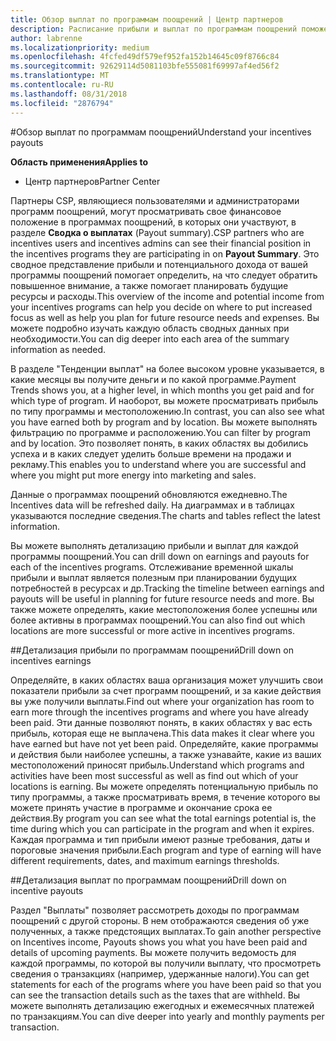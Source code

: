 ```yaml
---
title: Обзор выплат по программам поощрений | Центр партнеров
description: Расписание прибыли и выплат по программам поощрений поможет вам планировать свои действия.
author: labrenne
ms.localizationpriority: medium
ms.openlocfilehash: 4fcfed49df579ef952fa152b14645c09f8766c84
ms.sourcegitcommit: 92629114d5081103bfe555081f69997af4ed56f2
ms.translationtype: MT
ms.contentlocale: ru-RU
ms.lasthandoff: 08/31/2018
ms.locfileid: "2876794"
---
```

#<a name="understand-your-incentives-payouts"></a><span data-ttu-id="36ee5-103">Обзор выплат по программам поощрений</span><span class="sxs-lookup"><span data-stu-id="36ee5-103">Understand your incentives payouts</span></span>

**<span data-ttu-id="36ee5-104">Область применения</span><span class="sxs-lookup"><span data-stu-id="36ee5-104">Applies to</span></span>**

-  <span data-ttu-id="36ee5-105">Центр партнеров</span><span class="sxs-lookup"><span data-stu-id="36ee5-105">Partner Center</span></span>


<span data-ttu-id="36ee5-106">Партнеры CSP, являющиеся пользователями и администраторами программ поощрений, могут просматривать свое финансовое положение в программах поощрений, в которых они участвуют, в разделе **Сводка о выплатах** (Payout summary).</span><span class="sxs-lookup"><span data-stu-id="36ee5-106">CSP partners who are incentives users and incentives admins can see their financial position in the incentives programs they are participating in on **Payout Summary**.</span></span> <span data-ttu-id="36ee5-107">Это сводное представление прибыли и потенциального дохода от вашей программы поощрений помогает определить, на что следует обратить повышенное внимание, а также помогает планировать будущие ресурсы и расходы.</span><span class="sxs-lookup"><span data-stu-id="36ee5-107">This overview of the income and potential income from your incentives programs can help you decide on where to put increased focus as well as help you plan for future resource needs and expenses.</span></span> <span data-ttu-id="36ee5-108">Вы можете подробно изучать каждую область сводных данных при необходимости.</span><span class="sxs-lookup"><span data-stu-id="36ee5-108">You can dig deeper into each area of the summary information as needed.</span></span> 

<span data-ttu-id="36ee5-109">В разделе "Тенденции выплат" на более высоком уровне указывается, в какие месяцы вы получите деньги и по какой программе.</span><span class="sxs-lookup"><span data-stu-id="36ee5-109">Payment Trends shows you, at a higher level, in which months you get paid and for which type of program.</span></span> <span data-ttu-id="36ee5-110">И наоборот, вы можете просматривать прибыль по типу программы и местоположению.</span><span class="sxs-lookup"><span data-stu-id="36ee5-110">In contrast, you can also see what you have earned both by program and by location.</span></span> <span data-ttu-id="36ee5-111">Вы можете выполнять фильтрацию по программе и расположению.</span><span class="sxs-lookup"><span data-stu-id="36ee5-111">You can filter by program and by location.</span></span> <span data-ttu-id="36ee5-112">Это позволяет понять, в каких областях вы добились успеха и в каких следует уделить больше времени на продажи и рекламу.</span><span class="sxs-lookup"><span data-stu-id="36ee5-112">This enables you to understand where you are successful and where you might put more energy into marketing and sales.</span></span>

<span data-ttu-id="36ee5-113">Данные о программах поощрений обновляются ежедневно.</span><span class="sxs-lookup"><span data-stu-id="36ee5-113">The Incentives data will be refreshed daily.</span></span> <span data-ttu-id="36ee5-114">На диаграммах и в таблицах указываются последние сведения.</span><span class="sxs-lookup"><span data-stu-id="36ee5-114">The charts and tables reflect the latest information.</span></span>

<span data-ttu-id="36ee5-115">Вы можете выполнять детализацию прибыли и выплат для каждой программы поощрений.</span><span class="sxs-lookup"><span data-stu-id="36ee5-115">You can drill down on earnings and payouts for each of the incentives programs.</span></span> <span data-ttu-id="36ee5-116">Отслеживание временной шкалы прибыли и выплат является полезным при планировании будущих потребностей в ресурсах и др.</span><span class="sxs-lookup"><span data-stu-id="36ee5-116">Tracking the timeline between earnings and payouts will be useful in planning for future resource needs and more.</span></span> <span data-ttu-id="36ee5-117">Вы также можете определять, какие местоположения более успешны или более активны в программах поощрений.</span><span class="sxs-lookup"><span data-stu-id="36ee5-117">You can also find out which locations are more successful or more active in incentives programs.</span></span> 

##<a name="drill-down-on-incentives-earnings"></a><span data-ttu-id="36ee5-118">Детализация прибыли по программам поощрений</span><span class="sxs-lookup"><span data-stu-id="36ee5-118">Drill down on incentives earnings</span></span>

<span data-ttu-id="36ee5-119">Определяйте, в каких областях ваша организация может улучшить свои показатели прибыли за счет программ поощрений, и за какие действия вы уже получили выплаты.</span><span class="sxs-lookup"><span data-stu-id="36ee5-119">Find out where your organization has room to earn more through the incentives programs and where you have already been paid.</span></span> <span data-ttu-id="36ee5-120">Эти данные позволяют понять, в каких областях у вас есть прибыль, которая еще не выплачена.</span><span class="sxs-lookup"><span data-stu-id="36ee5-120">This data makes it clear where you have earned but have not yet been paid.</span></span>  <span data-ttu-id="36ee5-121">Определяйте, какие программы и действия были наиболее успешны, а также узнавайте, какие из ваших местоположений приносят прибыль.</span><span class="sxs-lookup"><span data-stu-id="36ee5-121">Understand which programs and activities have been most successful as well as find out which of your locations is earning.</span></span> <span data-ttu-id="36ee5-122">Вы можете определять потенциальную прибыль по типу программы, а также просматривать время, в течение которого вы можете принять участие в программе и окончание срока ее действия.</span><span class="sxs-lookup"><span data-stu-id="36ee5-122">By program you can see what the total earnings potential is, the time during which you can participate in the program and when it expires.</span></span> <span data-ttu-id="36ee5-123">Каждая программа и тип прибыли имеют разные требования, даты и пороговые значения прибыли.</span><span class="sxs-lookup"><span data-stu-id="36ee5-123">Each program and type of earning will have different requirements, dates, and maximum earnings thresholds.</span></span> 

##<a name="drill-down-on-incentive-payouts"></a><span data-ttu-id="36ee5-124">Детализация выплат по программам поощрений</span><span class="sxs-lookup"><span data-stu-id="36ee5-124">Drill down on incentive payouts</span></span>

<span data-ttu-id="36ee5-125">Раздел "Выплаты" позволяет рассмотреть доходы по программам поощрений с другой стороны. В нем отображаются сведения об уже полученных, а также предстоящих выплатах.</span><span class="sxs-lookup"><span data-stu-id="36ee5-125">To gain another perspective on Incentives income, Payouts shows you what you have been paid and details of upcoming payments.</span></span> <span data-ttu-id="36ee5-126">Вы можете получить ведомость для каждой программы, по которой вы получили выплату, что просмотреть сведения о транзакциях (например, удержанные налоги).</span><span class="sxs-lookup"><span data-stu-id="36ee5-126">You can get statements for each of the programs where you have been paid so that you can see the transaction details such as the taxes that are withheld.</span></span> <span data-ttu-id="36ee5-127">Вы можете выполнять детализацию ежегодных и ежемесячных платежей по транзакциям.</span><span class="sxs-lookup"><span data-stu-id="36ee5-127">You can dive deeper into yearly and monthly payments per transaction.</span></span>